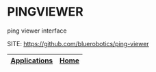 # PINGVIEWER
 
 ping viewer interface
 
 SITE: https://github.com/bluerobotics/ping-viewer

 | [Applications](https://portable-linux-apps.github.io/apps.html) | [Home](https://portable-linux-apps.github.io)
 | --- | --- |
